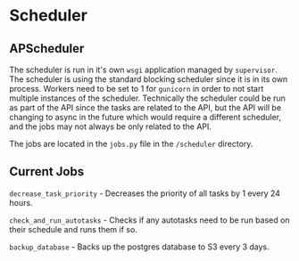 # Scheduler

## APScheduler

The scheduler is run in it's own `wsgi` application managed by `supervisor`.
The scheduler is using the standard blocking scheduler since it is in its own process.
Workers need to be set to 1 for `gunicorn` in order to not start multiple instances of the scheduler.
Technically the scheduler could be run as part of the API since the tasks are related to the API, but the API will be changing to async in the future which would require a different scheduler, and the jobs may not always be only related to the API.

The jobs are located in the `jobs.py` file in the `/scheduler` directory.

## Current Jobs

`decrease_task_priority` - Decreases the priority of all tasks by 1 every 24 hours.

`check_and_run_autotasks` - Checks if any autotasks need to be run based on their schedule and runs them if so.

`backup_database` - Backs up the postgres database to S3 every 3 days.
